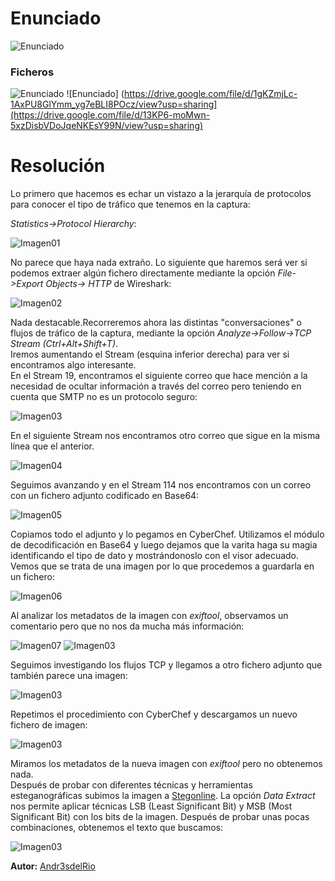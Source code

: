 
# Enunciado
![Enunciado](enunciado.png)

### Ficheros
![Enunciado](enunciado.png)
![Enunciado]
(https://drive.google.com/file/d/1gKZmjLc-1AxPU8GlYmm_yg7eBLI8POcz/view?usp=sharing](https://drive.google.com/file/d/13KP6-moMwn-5xzDisbVDoJqeNKEsY99N/view?usp=sharing)


# Resolución

Lo primero que hacemos es echar un vistazo a la jerarquía de protocolos para conocer el tipo de tráfico que tenemos en la captura:

 *Statistics->Protocol Hierarchy*:

![Imagen01](01.png)

No parece que haya nada extraño. Lo siguiente que haremos será ver si podemos extraer algún fichero directamente mediante la opción *File->Export Objects-> HTTP* de Wireshark:

![Imagen02](02.png)

Nada destacable.Recorreremos ahora las distintas "conversaciones" o flujos de tráfico de la captura, mediante la opción *Analyze->Follow->TCP Stream (Ctrl+Alt+Shift+T)*.  
Iremos aumentando el Stream (esquina inferior derecha) para ver si encontramos algo interesante.  
En el Stream 19, encontramos el siguiente correo que hace mención a la necesidad de ocultar información a través del correo pero teniendo en cuenta que SMTP no es un protocolo seguro:

  
![Imagen03](03.png)

En el siguiente Stream nos encontramos otro correo que sigue en la misma línea que el anterior.

![Imagen04](04.png)

Seguimos avanzando y en el Stream 114 nos encontramos con un correo con un fichero adjunto codificado en Base64:

![Imagen05](05.png)

Copiamos todo el adjunto y lo pegamos en CyberChef. Utilizamos el módulo de decodificación en Base64 y luego dejamos que la varita haga su magia identificando el tipo de dato y mostrándonoslo con el visor adecuado.  
Vemos que se trata de una imagen por lo que procedemos a guardarla en un fichero:


![Imagen06](06.png)

Al analizar los metadatos de la imagen con *exiftool*, observamos un comentario pero que no nos da mucha más información:


![Imagen07](07.png)
![Imagen03](08.png)

Seguimos investigando los flujos TCP y llegamos a otro fichero adjunto que también parece una imagen:

![Imagen03](09.png)

Repetimos el procedimiento con CyberChef y descargamos un nuevo fichero de imagen:

![Imagen03](10.png)

Miramos los metadatos de la nueva imagen con *exiftool* pero no obtenemos nada.  
Después de probar con diferentes técnicas y herramientas esteganográficas subimos la imagen a [Stegonline](https://stegonline.georgeom.net). 
La opción *Data Extract* nos permite aplicar técnicas LSB (Least Significant Bit) y MSB (Most Significant Bit) con los bits de la imagen. Después de probar unas pocas combinaciones, obtenemos el texto que buscamos:

![Imagen03](11.png)

 
**Autor:** [Andr3sdelRio](https://twitter.com/Andr3sdelRio) 

 


